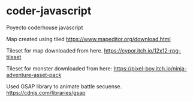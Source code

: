 # coder-javascript
Poyecto coderhouse javascript

Map created using tiled
https://www.mapeditor.org/download.html

Tileset for map downloaded from here.
https://cypor.itch.io/12x12-rpg-tileset

Tileset for monster downloaded from here:
https://pixel-boy.itch.io/ninja-adventure-asset-pack

Used GSAP library to animate battle secuense.
https://cdnjs.com/libraries/gsap


